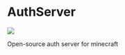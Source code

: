 # AuthServer
<a href="LICENSE"><img src="https://img.shields.io/github/license/TheSirCororo/AuthServer"/></a>

Open-source auth server for minecraft